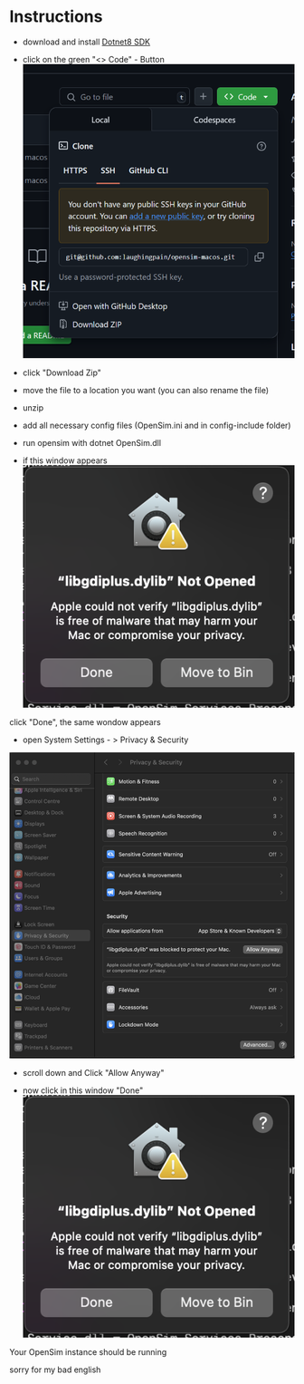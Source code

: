 # Instructions

- download and install
[Dotnet8 SDK](https://dotnet.microsoft.com/en-us/download/dotnet/thank-you/sdk-8.0.408-macos-arm64-installer)

- click on the green "<> Code" - Button
![alt text](assets/image.png)

- click "Download Zip"

- move the file to a location you want (you can also rename the file)

- unzip

- add all necessary config files (OpenSim.ini and in config-include folder)

- run opensim with dotnet OpenSim.dll

- if this window appears
![alt text](assets/error%20message.png)

click "Done", the same wondow appears

- open System Settings - > Privacy & Security

![alt text](assets/privacy.png)

- scroll down and Click "Allow Anyway"

- now click in this window "Done"
![alt text](assets/error%20message.png)


Your OpenSim instance should be running

sorry for my bad english
